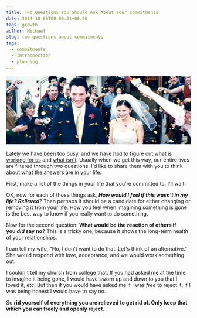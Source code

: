 ```yaml
---
title: Two Questions You Should Ask About Your Commitments
date: 2014-10-06T08:00:51+00:00
tags: growth
author: Michael
slug: two-questions-about-commitments
tags:
  - commitments
  - introspection
  - planning
---
```

<div class="full-width">
  <img src="/images/feature-two-questions-about-commitments.jpg" alt="Commitments" />
</div>

Lately we have been too busy, and we have had to figure out [what is working for us](/achievable-contentment/ "Achievable Contentment") and [what isn't](/failure-the-catalyst/ "Failure the Catalyst"). Usually when we get this way, our entire lives are filtered through two questions. I'd like to share them with you to think about what the answers are in your life.

First, make a list of the things in your life that you're committed to. I'll wait.

OK, now for each of those things ask, **_How would I feel if this wasn't in my life? Relieved_**? Then perhaps it should be a candidate for either changing or removing it from your life. How you feel when imagining something is gone is the best way to know if you really want to do something.

Now for the second question: **What would be the reaction of others if you _did_ say no?** This is a tricky one, because it shows the long-term health of your relationships.

I can tell my wife, "No, I don't want to do that. Let's think of an alternative." She would respond with love, acceptance, and we would work something out.

I couldn't tell my church from college that. If you had asked me at the time to imagine it being gone, I would have sworn up and down to you that I loved it, etc. But then if you would have asked me if I was _free_ to reject it, if I was being honest I would have to say no.

So **rid yourself of everything you are relieved to get rid of. Only keep that which you can freely and openly reject.**